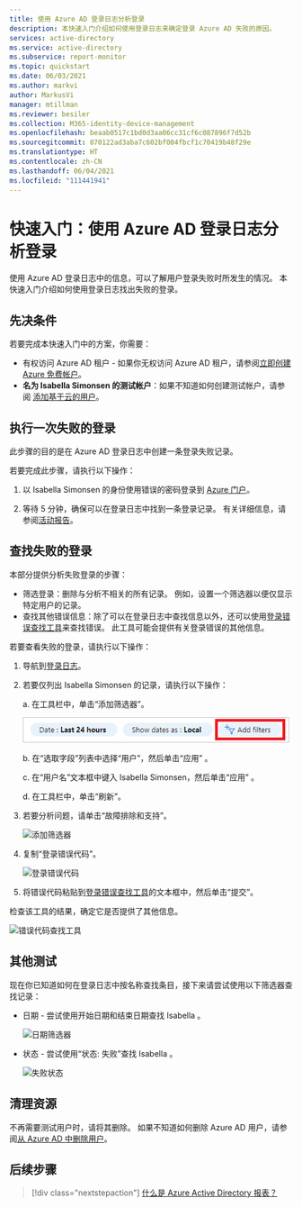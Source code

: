 ```yaml
---
title: 使用 Azure AD 登录日志分析登录
description: 本快速入门介绍如何使用登录日志来确定登录 Azure AD 失败的原因。
services: active-directory
ms.service: active-directory
ms.subservice: report-monitor
ms.topic: quickstart
ms.date: 06/03/2021
ms.author: markvi
author: MarkusVi
manager: mtillman
ms.reviewer: besiler
ms.collection: M365-identity-device-management
ms.openlocfilehash: beaab0517c1bd0d3aa06cc31cf6c087896f7d52b
ms.sourcegitcommit: 070122ad3aba7c602bf004fbcf1c70419b48f29e
ms.translationtype: HT
ms.contentlocale: zh-CN
ms.lasthandoff: 06/04/2021
ms.locfileid: "111441941"
---
```

# <a name="quickstart-analyze-sign-ins-with-the-azure-ad-sign-ins-log"></a>快速入门：使用 Azure AD 登录日志分析登录 

使用 Azure AD 登录日志中的信息，可以了解用户登录失败时所发生的情况。 本快速入门介绍如何使用登录日志找出失败的登录。


## <a name="prerequisites"></a>先决条件

若要完成本快速入门中的方案，你需要：

- 有权访问 Azure AD 租户 - 如果你无权访问 Azure AD 租户，请参阅[立即创建 Azure 免费帐户](https://azure.microsoft.com/free/?WT.mc_id=A261C142F)。 
- **名为 Isabella Simonsen 的测试帐户**：如果不知道如何创建测试帐户，请参阅 [添加基于云的用户](../fundamentals/add-users-azure-active-directory.md#add-a-new-user)。

## <a name="perform-a-failed-sign-in"></a>执行一次失败的登录

此步骤的目的是在 Azure AD 登录日志中创建一条登录失败记录。

若要完成此步骤，请执行以下操作：

1. 以 Isabella Simonsen 的身份使用错误的密码登录到 [Azure 门户](https://portal.azure.com/)。

2. 等待 5 分钟，确保可以在登录日志中找到一条登录记录。 有关详细信息，请参阅[活动报告](reference-reports-latencies.md#activity-reports)。



## <a name="find-the-failed-sign-in"></a>查找失败的登录

本部分提供分析失败登录的步骤：

- 筛选登录：删除与分析不相关的所有记录。 例如，设置一个筛选器以便仅显示特定用户的记录。
- 查找其他错误信息：除了可以在登录日志中查找信息以外，还可以使用[登录错误查找工具](https://login.microsoftonline.com/error)来查找错误。 此工具可能会提供有关登录错误的其他信息。 


若要查看失败的登录，请执行以下操作：

1. 导航到[登录日志](https://portal.azure.com/#blade/Microsoft_AAD_IAM/ActiveDirectoryMenuBlade/SignIns)。

2. 若要仅列出 Isabella Simonsen 的记录，请执行以下操作：

    a. 在工具栏中，单击“添加筛选器”。
    
    ![添加用户筛选器](./media/quickstart-analyze-sign-in/add-filters.png)   

    b. 在“选取字段”列表中选择“用户”，然后单击“应用”  。

    c. 在“用户名”文本框中键入 Isabella Simonsen，然后单击“应用”  。

    d. 在工具栏中，单击“刷新”。

3. 若要分析问题，请单击“故障排除和支持”。

    ![添加筛选器](./media/quickstart-analyze-sign-in/troubleshooting-and-support.png)   

4. 复制“登录错误代码”。

    ![登录错误代码](./media/quickstart-analyze-sign-in/sign-in-error-code.png)   


5. 将错误代码粘贴到[登录错误查找工具](https://login.microsoftonline.com/error)的文本框中，然后单击“提交”。

检查该工具的结果，确定它是否提供了其他信息。

![错误代码查找工具](./media/concept-all-sign-ins/error-code-lookup-tool.png)


## <a name="additional-tests"></a>其他测试

现在你已知道如何在登录日志中按名称查找条目，接下来请尝试使用以下筛选器查找记录：

- 日期 - 尝试使用开始日期和结束日期查找 Isabella  。

    ![日期筛选器](./media/quickstart-analyze-sign-in/start-and-end-filter.png)

- 状态 - 尝试使用“状态: 失败”查找 Isabella 。

    ![失败状态](./media/quickstart-analyze-sign-in/status-failure.png)




## <a name="clean-up-resources"></a>清理资源

不再需要测试用户时，请将其删除。 如果不知道如何删除 Azure AD 用户，请参阅[从 Azure AD 中删除用户](../fundamentals/add-users-azure-active-directory.md#delete-a-user)。

## <a name="next-steps"></a>后续步骤

> [!div class="nextstepaction"]
> [什么是 Azure Active Directory 报表？](overview-reports.md)
